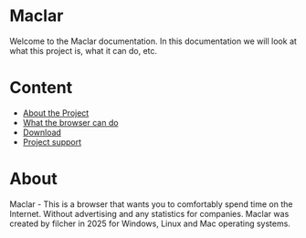 # Maclar
Welcome to the Maclar documentation. In this documentation we will look at what this project is, what it can do, etc.

# Content
- [About the Project](#About)
- [What the browser can do](#About)
- [Download](#About)
- [Project support](#About)

# About
Maclar - This is a browser that wants you to comfortably spend time on the Internet. Without advertising and any statistics for companies. Maclar was created by filcher in 2025 for Windows, Linux and Mac operating systems.
